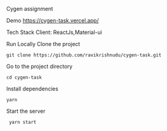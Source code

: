 Cygen assignment

Demo
https://cygen-task.vercel.app/

Tech Stack
Client: ReactJs,Material-ui

Run Locally
Clone the project

```
git clone https://github.com/ravikrishnudu/cygen-task.git
```

Go to the project directory

```
cd cygen-task
```

Install dependencies

```
yarn
```

Start the server

```
 yarn start
```
